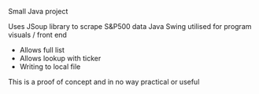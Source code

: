 Small Java project

Uses JSoup library to scrape S&P500 data
Java Swing utilised for program visuals / front end

  - Allows full list
  - Allows lookup with ticker
  - Writing to local file

This is a proof of concept and in no way practical or useful
